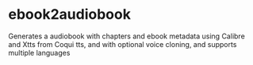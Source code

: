 # ebook2audiobook
Generates a audiobook with chapters and ebook metadata using Calibre and Xtts from Coqui tts, and with optional voice cloning, and supports multiple languages
